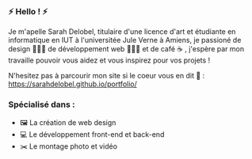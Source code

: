 ### ⚡️ Hello ! ⚡️

Je m'apelle Sarah Delobel, titulaire d'une licence d'art et étudiante en informatique en IUT à l'universitée Jule Verne à Amiens, je passioné de design 👩🏽‍🎨 de développement web 👩🏽‍💻 et de café ☕️ , j'espère par mon travaille pouvoir vous aidez et vous inspirez pour vos projets !

N'hesitez pas à parcourir mon site si le coeur vous en dit 🎨 : https://sarahdelobel.github.io/portfolio/ 

### Spécialisé dans :
  - 🖼 La création de web design
  - 💻 Le développement front-end et back-end
  - ✂️  Le montage photo et vidéo

<!--
**SarahDelobel/sarahdelobel** is a ✨ _special_ ✨ repository because its `README.md` (this file) appears on your GitHub profile.

Here are some ideas to get you started:

- 🔭 I’m currently working on ...
- 🌱 I’m currently learning ...
- 👯 I’m looking to collaborate on ...
- 🤔 I’m looking for help with ...
- 💬 Ask me about ...
- 📫 How to reach me: ...
- 😄 Pronouns: ...
- ⚡ Fun fact: ...
-->
